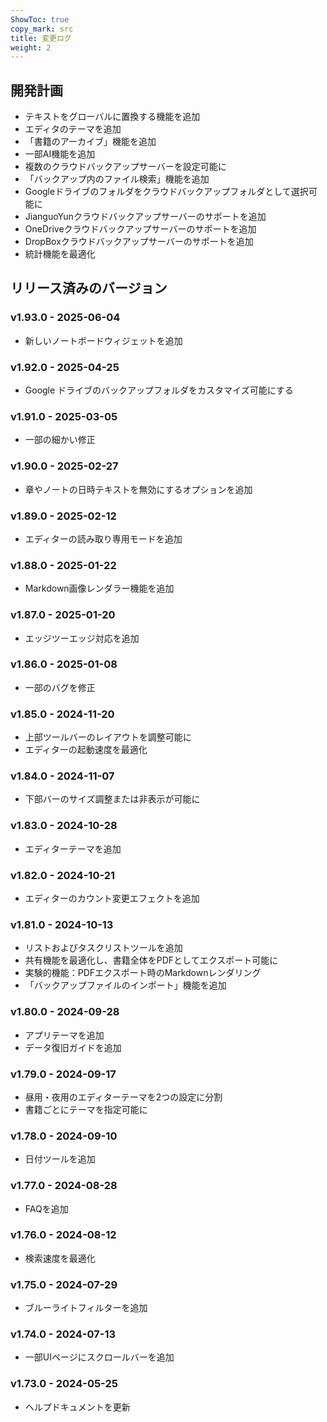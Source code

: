 ```yaml
---
ShowToc: true
copy_mark: src
title: 変更ログ
weight: 2
---
```


## 開発計画

- テキストをグローバルに置換する機能を追加
- エディタのテーマを追加
- 「書籍のアーカイブ」機能を追加
- 一部AI機能を追加
- 複数のクラウドバックアップサーバーを設定可能に
- 「バックアップ内のファイル検索」機能を追加
- Googleドライブのフォルダをクラウドバックアップフォルダとして選択可能に
- JianguoYunクラウドバックアップサーバーのサポートを追加
- OneDriveクラウドバックアップサーバーのサポートを追加
- DropBoxクラウドバックアップサーバーのサポートを追加
- 統計機能を最適化

## リリース済みのバージョン

### v1.93.0 - 2025-06-04

- 新しいノートボードウィジェットを追加

### v1.92.0 - 2025-04-25

- Google ドライブのバックアップフォルダをカスタマイズ可能にする

### v1.91.0 - 2025-03-05

- 一部の細かい修正

### v1.90.0 - 2025-02-27

- 章やノートの日時テキストを無効にするオプションを追加

### v1.89.0 - 2025-02-12

- エディターの読み取り専用モードを追加

### v1.88.0 - 2025-01-22

- Markdown画像レンダラー機能を追加

### v1.87.0 - 2025-01-20

- エッジツーエッジ対応を追加

### v1.86.0 - 2025-01-08

- 一部のバグを修正

### v1.85.0 - 2024-11-20

- 上部ツールバーのレイアウトを調整可能に
- エディターの起動速度を最適化

### v1.84.0 - 2024-11-07

- 下部バーのサイズ調整または非表示が可能に

### v1.83.0 - 2024-10-28

- エディターテーマを追加

### v1.82.0 - 2024-10-21

- エディターのカウント変更エフェクトを追加

### v1.81.0 - 2024-10-13

- リストおよびタスクリストツールを追加
- 共有機能を最適化し、書籍全体をPDFとしてエクスポート可能に
- 実験的機能：PDFエクスポート時のMarkdownレンダリング
- 「バックアップファイルのインポート」機能を追加

### v1.80.0 - 2024-09-28

- アプリテーマを追加
- データ復旧ガイドを追加

### v1.79.0 - 2024-09-17

- 昼用・夜用のエディターテーマを2つの設定に分割
- 書籍ごとにテーマを指定可能に

### v1.78.0 - 2024-09-10

- 日付ツールを追加

### v1.77.0 - 2024-08-28

- FAQを追加

### v1.76.0 - 2024-08-12

- 検索速度を最適化

### v1.75.0 - 2024-07-29

- ブルーライトフィルターを追加

### v1.74.0 - 2024-07-13

- 一部UIページにスクロールバーを追加

### v1.73.0 - 2024-05-25

- ヘルプドキュメントを更新
